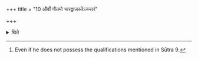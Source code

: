 +++
title = "10 और्वो गौतमो भारद्वाजस्तेऽनन्तरं"

+++

<details><summary>थिते</summary>

10. ( A sacrificer) belonging to the family of Urva, Gotama and Bharadvāja[^1] –these after having performed a Soma sacrifice should perform a sacrifice in honour of Mahendra.  

[^1]: Even if he does not possess the qualifications mentioned in Sūtra 9.
</details>

